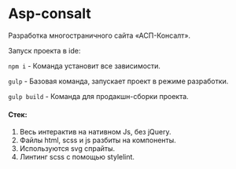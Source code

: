 # Asp-consalt

Разработка многостраничного сайта «АСП-Консалт».

Запуск проекта в ide:

`npm i` - Команда установит все зависимости.

`gulp` - Базовая команда, запускает проект в режиме разработки.

`gulp build` - Команда для продакшн-сборки проекта.

#### Стек:

1. Весь интерактив на нативном Js, без jQuery.
2. Файлы html, scss и js разбиты на компоненты.
3. Используются svg спрайты.
4. Линтинг scss с помощью stylelint.
